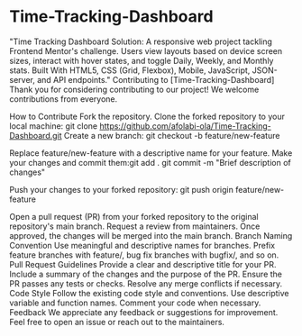 # Time-Tracking-Dashboard
 "Time Tracking Dashboard Solution: A responsive web project tackling Frontend Mentor's challenge. Users view layouts based on device screen sizes, interact with hover states, and toggle Daily, Weekly, and Monthly stats. Built With HTML5, CSS (Grid, Flexbox), Mobile, JavaScript, JSON-server, and API endpoints."
Contributing to [Time-Tracking-Dashboard]
Thank you for considering contributing to our project! We welcome contributions from everyone.

How to Contribute
Fork the repository.
Clone the forked repository to your local machine: git clone https://github.com/afolabi-ola/Time-Tracking-Dashboard.git
Create a new branch: git checkout -b feature/new-feature

Replace feature/new-feature with a descriptive name for your feature.
Make your changes and commit them:git add . git commit -m "Brief description of changes"

Push your changes to your forked repository: git push origin feature/new-feature

Open a pull request (PR) from your forked repository to the original repository's main branch.
Request a review from maintainers.
Once approved, the changes will be merged into the main branch.
Branch Naming Convention
Use meaningful and descriptive names for branches.
Prefix feature branches with feature/, bug fix branches with bugfix/, and so on.
Pull Request Guidelines
Provide a clear and descriptive title for your PR.
Include a summary of the changes and the purpose of the PR.
Ensure the PR passes any tests or checks.
Resolve any merge conflicts if necessary.
Code Style
Follow the existing code style and conventions.
Use descriptive variable and function names.
Comment your code when necessary.
Feedback
We appreciate any feedback or suggestions for improvement. Feel free to open an issue or reach out to the maintainers.
